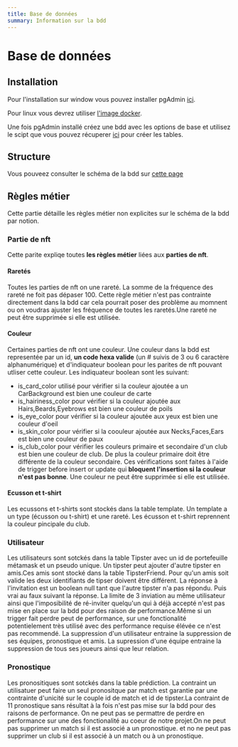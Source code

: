 ```yaml
---
title: Base de données
summary: Information sur la bdd
---
```


# Base de données

## Installation

Pour l'installation sur window vous pouvez installer pgAdmin [ici](https://www.pgadmin.org/download/pgadmin-4-windows/).

Pour linux vous devrez utiliser [l'image docker](https://www.pgadmin.org/download/pgadmin-4-container/).

Une fois pgAdmin installé créez une bdd avec les options de base et utilisez le scipt que vous pouvez récuperer [ici](https://dev.azure.com/SixLegendary/Pronochain/_git/pronochain-databse-script) pour créer les tables.

## Structure

Vous pouveez consulter le schéma de la bdd sur [cette page](https://dbdiagram.io/d/61c0b5323205b45b73c5fa35)

## Règles métier

Cette partie détaille les règles métier non explicites sur le schéma de la bdd par notion.

### Partie de nft

Cette parite expliqe toutes **les règles métier** liées aux **parties de nft**.

#### Raretés

Toutes les parties de nft on une rareté. La somme de la fréquence des rareté ne foit pas dépaser 100. Cette règle métier n'est pas contrainte directement dans la bdd car cela pourrait poser des problème au momnent ou on voudras ajuster les fréquence de toutes les raretés.Une rareté ne peut être supprimée si elle est utilisée.

#### Couleur

Certaines parties de nft ont une couleur. Une couleur dans la bdd est representée par un id, **un code hexa valide** (un # suivis de 3 ou 6 caractère alphanumérique) et d'indiquateur boolean pour les parites de nft pouvant utliser cette couleur.
Les indiquateur boolean sont les suivant:
 * is_card_color utilisé pour vérifier si la couleur ajoutée a un CarBackground est bien une couleur de carte
 * is_hairiness_color pour vérifier si la couleur ajoutée aux Hairs,Beards,Eyebrows est bien une couleur de poils
 * is_eye_color pour vérifier si la couleur ajoutée aux yeux est bien une couleur d'oeil
 * is_skin_color pour vérifier si la coouleur ajoutée aux Necks,Faces,Ears est bien une couleur de paux
 * is_club_color pour vérifier les couleurs primaire et secondaire d'un club est bien une couleur de club. De plus la couleur primaire doit être différente de la couleur secondaire.
Ces vérifications sont faites à l'aide de trigger before insert or update qui **bloquent l'insertion si la couleur n'est pas bonne**.
Une couleur ne peut être supprimée si elle est utilisée.

#### Ecusson et t-shirt

Les ecussons et t-shirts sont stockés dans la table template. Un template a un type (écusson ou t-shirt) et une rareté. Les écusson et t-shirt reprennent la couleur pincipale du club.

### Utilisateur

Les utilisateurs sont sotckés dans la table Tipster avec un id de portefeuille métamask et un pseudo unique. Un tipster peut ajouter d'autre tipster en amis.Ces amis sont stocké dans la table TipsterFriend. Pour qu'un amis soit valide les deux identifiants de tipser doivent être différent. La réponse à l'invitation est un boolean null tant que l'autre tipster n'a pas répondu. Puis vrai au faux suivant la réponse. La limite de 3 inviation au même utilisateur ainsi que l'imposibilité de ré-inviter quelqu'un qui à déjà accepté n'est pas mise en place sur la bdd pour des raison de performance.Même si un trigger fait perdre peut de performance, sur une fonctionalité potentielement très utilisé avec des performance requise élévée ce n'est pas recommendé.
La suppression d'un utilisateur entraine la suppression de ses équipes, pronostique et amis. La supression d'une équipe entraine la suppression de tous ses joueurs ainsi que leur relation.

### Pronostique

Les pronositiques sont sotckés dans la table prédiction. La contraint un utilisatuer peut faire un seul pronositque par match est garantie par une contrainte d'unicité sur le couple id de match et id de tipster.La contraint de 11 pronostique sans résultat à la fois n'est pas mise sur la bdd pour des raisons de performance. On ne peut pas se permattre  de perdre en performance sur une des fonctionalité au coeur de notre projet.On ne peut pas supprimer un match si il est associé a un pronostique. et no ne peut pas supprimer un club si il est associé à un match ou à un pronostique.
